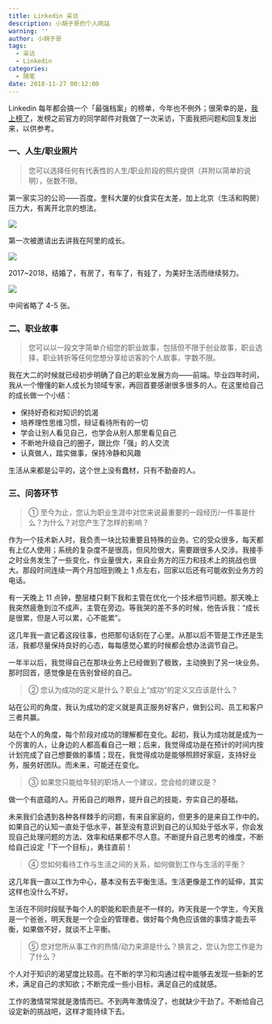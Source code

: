 ```yaml
---
title: Linkedin 采访
description: 小胡子哥的个人网站
warning: ''
author: 小胡子哥
tags:
  - 采访
  - Linkedin
categories:
  - 随笔
date: 2018-11-27 00:12:00
---
```

Linkedin 每年都会搞一个「最强档案」的榜单，今年也不例外；很荣幸的是，[我上榜了](https://www.linkedin.com/pulse/%E4%BB%96%E4%BB%AC%E6%98%AF2018%E5%B9%B4%E6%9C%80%E5%8F%97%E7%9E%A9%E7%9B%AE%E7%9A%84%E8%81%8C%E5%9C%BA%E4%BA%BA-jian-lu-%E9%99%86%E5%9D%9A-/)，发榜之前官方的同学邮件对我做了一次采访，下面我把问题和回复发出来，以供参考。

### 一、人生/职业照片

> 您可以选择任何有代表性的人生/职业阶段的照片提供（并附以简单的说明），张数不限。

第一家实习的公司——百度。奎科大厦的伙食实在太差，加上北京（生活和购房）压力大，有离开北京的想法。

![](/blogimgs/first-work-baidu.png)

第一次被邀请出去讲我在阿里的成长。

![](/blogimgs/first-growth-share.png)

2017~2018，结婚了，有房了，有车了，有娃了，为美好生活而继续努力。

![](/blogimgs/my-child.png)

中间省略了 4-5 张。

### 二、职业故事

> 您可以以一段文字简单介绍您的职业故事，包括但不限于创业故事，职业选择，职业转折等任何您想分享给访客的个人故事，字数不限。

我在大二的时候就已经初步明确了自己的职业发展方向——前端。毕业四年时间，我从一个懵懂的新人成长为领域专家，再回首要感谢很多很多的人。在这里给自己的成长做一个小结：

- 保持好奇和对知识的饥渴
- 培养理性思维习惯，辩证看待所有的一切
- 学会让别人看见自己，也学会从别人那里看见自己
- 不断地升级自己的圈子，跟比你「强」的人交流
- 认真做人，踏实做事，保持冷静和风趣

生活从来都是公平的，这个世上没有蠢材，只有不勤奋的人。

### 三、问答环节


> ① 至今为止，您认为职业生涯中对您来说最重要的一段经历/一件事是什么？为什么？对您产生了怎样的影响？

作为一个技术新人时，我负责一块比较重要且特殊的业务。它的受众很多，每天都有上亿人使用；系统的复杂度不是很高，但风险很大，需要跟很多人交涉。我接手之时业务发生了一些变化，作业量很大，来自业务方的压力和技术上的挑战也很大。那段时间连续一两个月加班到晚上 1 点左右，回家以后还有可能收到业务方的电话。

有一天晚上 11 点钟，整层楼只剩下我和主管在优化一个技术细节问题。那天晚上我突然疲惫到泣不成声，主管在旁边。等我哭的差不多的时候，他告诉我：“成长是很累，但是人可以累，心不能累”。

这几年我一直记着这段往事，也把那句话刻在了心里。从那以后不管是工作还是生活，我都尽量保持良好的心态，每每感觉心累的时候都会想办法调节自己。

一年半以后，我觉得自己在那块业务上已经做到了极致，主动换到了另一块业务。那时回首，感觉像是在告别曾经的自己。

> ② 您认为成功的定义是什么？职业上“成功“的定义又应该是什么？

站在公司的角度，我认为成功的定义就是真正服务好客户，做到公司、员工和客户三者共赢。

站在个人的角度，每个阶段对成功的理解都在变化。起初，我认为成功就是成为一个厉害的人，让身边的人都高看自己一眼；后来，我觉得成功是在预计的时间内按计划完成了自己想要做的事情；现在，我觉得成功是能够照顾好家庭，支持好业务，服务好团队。而未来，可能还在变化。

> ③ 如果您只能给年轻的职场人一个建议，您会给的建议是？ 

做一个有底蕴的人。开拓自己的眼界，提升自己的技能，夯实自己的基础。

未来我们会遇到各种各样棘手的问题，有来自家庭的，但更多的是来自工作中的。如果自己的认知一直处于低水平，甚至没有意识到自己的认知处于低水平，你会发现自己处理问题的方法、效率和结果都不尽人意。不断提升自己思考的维度，不断给自己设定「下一个目标」，勇往直前！

> ④ 您如何看待工作与生活之间的关系，如何做到工作与生活的平衡？

这几年我一直以工作为中心，基本没有去平衡生活。生活更像是工作的延伸，其实这样也没什么不好。

生活在不同时段赋予每个人的职能和职责是不一样的。昨天我是一个学生，今天我是一个爸爸，明天我是一个企业的管理者。做好每个角色应该做的事情才能去平衡，如果做不好，就谈不上平衡。

> ⑤ 您对您所从事工作的热情/动力来源是什么？换言之，您认为您工作是为了什么？

个人对于知识的渴望度比较高。在不断的学习和沟通过程中能够去发现一些新的艺术，满足自己的求知欲；不断完成一些小目标，满足自己的成就感。

工作的激情常常就是激情而已。不到两年激情没了，也就缺少干劲了。不断给自己设定新的挑战吧，这样才能持续下去。